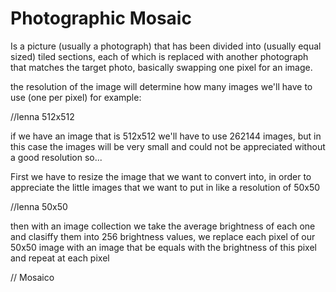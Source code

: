 # Photographic Mosaic
Is a picture (usually a photograph) that has been divided into (usually equal sized) tiled sections, each of which is replaced with another photograph that matches the target photo, basically swapping one pixel for an image.

the resolution of the image will determine how many images we'll have to use (one per pixel)
for example:

//lenna 512x512

if we have an image that is 512x512 we'll have to use 262144 images, but in this case the images will be very small and could not be appreciated without a good resolution so...

First we have to resize the image that we want to convert into, in order to appreciate the little images that we want to put in
like a resolution of 50x50 

//lenna 50x50

then with an image collection we take the average brightness of each one and clasiffy them into 256 brightness values,
we replace each pixel of our 50x50 image with an image that be equals with the brightness of this pixel and repeat at each pixel 

// Mosaico